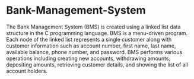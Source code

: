 # Bank-Management-System
The Bank Management System (BMS) is created using a linked list data structure in the C programming language. BMS is a menu-driven program. Each node of the linked list represents a single customer along with customer information such as account number, first name, last name, available balance, phone number, and password. BMS performs various operations including creating new accounts, withdrawing amounts, depositing amounts, retrieving customer details, and showing the list of all account holders.
